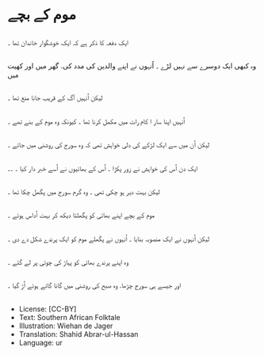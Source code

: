 # موم کے بچے

##
ایک دفعہ کا ذکر ہے کہ ایک خوشگوار خاندان تھا ۔

##
وہ کبھی ایک دوسرے سے نہیں لڑے ۔ اُنہوں نے اپنے والدین کی مدد کی. گھر میں اور کھیت میں

##
لیکن اُنہیں آگ کے قریب جانا منع تھا ۔

##
اُنہیں اپنا سار ا کام رات میں مکمل کرنا تھا ۔ کیونکہ وہ موم کے بنے تھے ۔

##
لیکن اُن میں سے ایک لڑکے کی دلی خواہش تھی کہ وہ سورج کی روشنی میں جائے ۔

##
ایک دن اُس کی خواہش نے زور پکڑا ۔ اُس کے بھائیوں نے اُسے خبر دار کیا ۔ ۔۔

##
لیکن بہت دیر ہو چکی تھی ۔ وہ گرم سورج میں پگھل چکا تھا ۔

##
موم کے بچے اپنے بھائی کو پگھلتا دیکھ کر بہت اُداس ہوئے ۔

##
لیکن اُنہوں نے ایک منصوبہ بنایا ۔ اُنہوں نے پگھلے موم کو ایک پرندے شکل دے دی ۔

##
وہ اپنے پرندے بھائی کو پہاڑ کی چوٹی پر لے گئے ۔

##
اور جیسے ہی سورج چڑھا. وہ صبح کی روشنی میں گانا گاتے ہوئے اُڑ گیا ۔

##
* License: [CC-BY]
* Text: Southern African Folktale
* Illustration: Wiehan de Jager
* Translation: Shahid Abrar-ul-Hassan
* Language: ur
